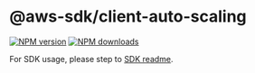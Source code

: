 # @aws-sdk/client-auto-scaling

[![NPM version](https://img.shields.io/npm/v/@aws-sdk/client-auto-scaling/beta.svg)](https://www.npmjs.com/package/@aws-sdk/client-auto-scaling)
[![NPM downloads](https://img.shields.io/npm/dm/@aws-sdk/client-auto-scaling.svg)](https://www.npmjs.com/package/@aws-sdk/client-auto-scaling)

For SDK usage, please step to [SDK readme](https://github.com/aws/aws-sdk-js-v3).
